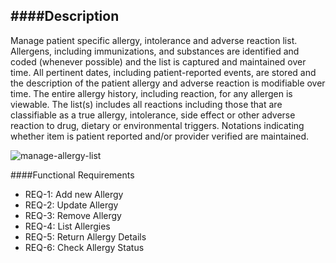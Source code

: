 ####Description
--------------
Manage patient specific allergy, intolerance and adverse reaction list. Allergens, including immunizations, and substances are identified and coded (whenever possible) and the list is captured and maintained over time. All pertinent dates, including patient-reported events, are stored and the description of the patient allergy and adverse reaction is modifiable over time. The entire allergy history, including reaction, for any allergen is viewable. The list(s) includes all reactions including those that are classifiable as a true allergy, intolerance, side effect or other adverse reaction to drug, dietary or environmental triggers. Notations indicating whether item is patient reported and/or provider verified are maintained. 

![manage-allergy-list](https://f.cloud.github.com/assets/4283040/1378930/a5f76a54-3ade-11e3-8106-6b09d4a81e87.PNG)

####Functional Requirements
* REQ-1: 	Add new Allergy
* REQ-2:  Update Allergy
* REQ-3:  Remove Allergy
* REQ-4:  List Allergies
* REQ-5:  Return Allergy Details
* REQ-6:  Check Allergy Status
